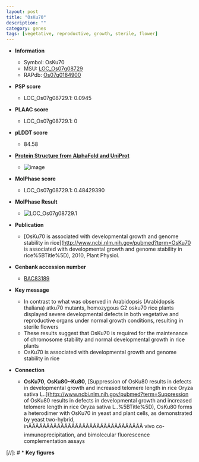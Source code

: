 ```yaml
---
layout: post
title: "OsKu70"
description: ""
category: genes
tags: [vegetative, reproductive, growth, sterile, flower]
---
```


* **Information**  
    + Symbol: OsKu70  
    + MSU: [LOC_Os07g08729](http://rice.plantbiology.msu.edu/cgi-bin/ORF_infopage.cgi?orf=LOC_Os07g08729)  
    + RAPdb: [Os07g0184900](http://rapdb.dna.affrc.go.jp/viewer/gbrowse_details/irgsp1?name=Os07g0184900)  

* **PSP score**  
    + LOC_Os07g08729.1: 0.0945 

* **PLAAC score**  
    + LOC_Os07g08729.1: 0 

* **pLDDT score**
    + 84.58

* **[Protein Structure from AlphaFold and UniProt](https://www.uniprot.org/uniprotkb/Q7F1M0/entry#structure)**
    + ![image](https://ricepsp.github.io/images/Q7/AF-Q7F1M0-F1.png)

* **MolPhase score**
    + LOC_Os07g08729.1: 0.48429390

* **MolPhase Result**
    + ![LOC_Os07g08729.1](https://304243504.github.io/Pictures/LOC_Os07g/LOC_Os07g08729.1.png)

* **Publication**  
    + [OsKu70 is associated with developmental growth and genome stability in rice](http://www.ncbi.nlm.nih.gov/pubmed?term=OsKu70 is associated with developmental growth and genome stability in rice%5BTitle%5D), 2010, Plant Physiol.

* **Genbank accession number**  
    + [BAC83189](http://www.ncbi.nlm.nih.gov/nuccore/BAC83189)

* **Key message**  
    + In contrast to what was observed in Arabidopsis (Arabidopsis thaliana) atku70 mutants, homozygous G2 osku70 rice plants displayed severe developmental defects in both vegetative and reproductive organs under normal growth conditions, resulting in sterile flowers
    + These results suggest that OsKu70 is required for the maintenance of chromosome stability and normal developmental growth in rice plants
    + OsKu70 is associated with developmental growth and genome stability in rice

* **Connection**  
    + __OsKu70__, __OsKu80~Ku80__, [Suppression of OsKu80 results in defects in developmental growth and increased telomere length in rice Oryza sativa L..](http://www.ncbi.nlm.nih.gov/pubmed?term=Suppression of OsKu80 results in defects in developmental growth and increased telomere length in rice Oryza sativa L..%5BTitle%5D), OsKu80 forms a heterodimer with OsKu70 in yeast and plant cells, as demonstrated by yeast two-hybrid, inÃÂÃÂÃÂÃÂÃÂÃÂÃÂÃÂÃÂÃÂÃÂÃÂÃÂÃÂÃÂÃÂ vivo co-immunoprecipitation, and bimolecular fluorescence complementation assays

[//]: # * **Key figures**  


